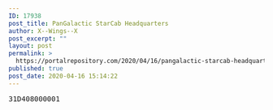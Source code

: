 ```yaml
---
ID: 17938
post_title: PanGalactic StarCab Headquarters
author: X--Wings--X
post_excerpt: ""
layout: post
permalink: >
  https://portalrepository.com/2020/04/16/pangalactic-starcab-headquarters/
published: true
post_date: 2020-04-16 15:14:22
---
```

<pre>31D408000001</pre>
